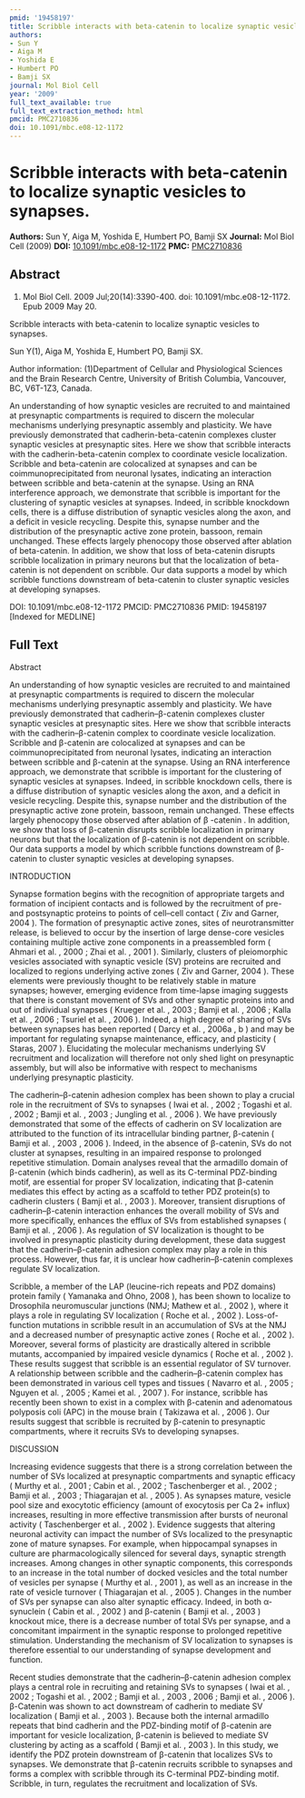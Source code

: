 ```yaml
---
pmid: '19458197'
title: Scribble interacts with beta-catenin to localize synaptic vesicles to synapses.
authors:
- Sun Y
- Aiga M
- Yoshida E
- Humbert PO
- Bamji SX
journal: Mol Biol Cell
year: '2009'
full_text_available: true
full_text_extraction_method: html
pmcid: PMC2710836
doi: 10.1091/mbc.e08-12-1172
---
```


# Scribble interacts with beta-catenin to localize synaptic vesicles to synapses.
**Authors:** Sun Y, Aiga M, Yoshida E, Humbert PO, Bamji SX
**Journal:** Mol Biol Cell (2009)
**DOI:** [10.1091/mbc.e08-12-1172](https://doi.org/10.1091/mbc.e08-12-1172)
**PMC:** [PMC2710836](https://www.ncbi.nlm.nih.gov/pmc/articles/PMC2710836/)

## Abstract

1. Mol Biol Cell. 2009 Jul;20(14):3390-400. doi: 10.1091/mbc.e08-12-1172. Epub
2009  May 20.

Scribble interacts with beta-catenin to localize synaptic vesicles to synapses.

Sun Y(1), Aiga M, Yoshida E, Humbert PO, Bamji SX.

Author information:
(1)Department of Cellular and Physiological Sciences and the Brain Research 
Centre, University of British Columbia, Vancouver, BC, V6T-1Z3, Canada.

An understanding of how synaptic vesicles are recruited to and maintained at 
presynaptic compartments is required to discern the molecular mechanisms 
underlying presynaptic assembly and plasticity. We have previously demonstrated 
that cadherin-beta-catenin complexes cluster synaptic vesicles at presynaptic 
sites. Here we show that scribble interacts with the cadherin-beta-catenin 
complex to coordinate vesicle localization. Scribble and beta-catenin are 
colocalized at synapses and can be coimmunoprecipitated from neuronal lysates, 
indicating an interaction between scribble and beta-catenin at the synapse. 
Using an RNA interference approach, we demonstrate that scribble is important 
for the clustering of synaptic vesicles at synapses. Indeed, in scribble 
knockdown cells, there is a diffuse distribution of synaptic vesicles along the 
axon, and a deficit in vesicle recycling. Despite this, synapse number and the 
distribution of the presynaptic active zone protein, bassoon, remain unchanged. 
These effects largely phenocopy those observed after ablation of beta-catenin. 
In addition, we show that loss of beta-catenin disrupts scribble localization in 
primary neurons but that the localization of beta-catenin is not dependent on 
scribble. Our data supports a model by which scribble functions downstream of 
beta-catenin to cluster synaptic vesicles at developing synapses.

DOI: 10.1091/mbc.e08-12-1172
PMCID: PMC2710836
PMID: 19458197 [Indexed for MEDLINE]

## Full Text

Abstract

An understanding of how synaptic vesicles are recruited to and maintained at presynaptic compartments is required to discern the molecular mechanisms underlying presynaptic assembly and plasticity. We have previously demonstrated that cadherin–β-catenin complexes cluster synaptic vesicles at presynaptic sites. Here we show that scribble interacts with the cadherin–β-catenin complex to coordinate vesicle localization. Scribble and β-catenin are colocalized at synapses and can be coimmunoprecipitated from neuronal lysates, indicating an interaction between scribble and β-catenin at the synapse. Using an RNA interference approach, we demonstrate that scribble is important for the clustering of synaptic vesicles at synapses. Indeed, in scribble knockdown cells, there is a diffuse distribution of synaptic vesicles along the axon, and a deficit in vesicle recycling. Despite this, synapse number and the distribution of the presynaptic active zone protein, bassoon, remain unchanged. These effects largely phenocopy those observed after ablation of β -catenin . In addition, we show that loss of β-catenin disrupts scribble localization in primary neurons but that the localization of β-catenin is not dependent on scribble. Our data supports a model by which scribble functions downstream of β-catenin to cluster synaptic vesicles at developing synapses.

INTRODUCTION

Synapse formation begins with the recognition of appropriate targets and formation of incipient contacts and is followed by the recruitment of pre- and postsynaptic proteins to points of cell–cell contact ( Ziv and Garner, 2004 ). The formation of presynaptic active zones, sites of neurotransmitter release, is believed to occur by the insertion of large dense-core vesicles containing multiple active zone components in a preassembled form ( Ahmari et al. , 2000 ; Zhai et al. , 2001 ). Similarly, clusters of pleiomorphic vesicles associated with synaptic vesicle (SV) proteins are recruited and localized to regions underlying active zones ( Ziv and Garner, 2004 ). These elements were previously thought to be relatively stable in mature synapses; however, emerging evidence from time-lapse imaging suggests that there is constant movement of SVs and other synaptic proteins into and out of individual synapses ( Krueger et al. , 2003 ; Bamji et al. , 2006 ; Kalla et al. , 2006 ; Tsuriel et al. , 2006 ). Indeed, a high degree of sharing of SVs between synapses has been reported ( Darcy et al. , 2006a , b ) and may be important for regulating synapse maintenance, efficacy, and plasticity ( Staras, 2007 ). Elucidating the molecular mechanisms underlying SV recruitment and localization will therefore not only shed light on presynaptic assembly, but will also be informative with respect to mechanisms underlying presynaptic plasticity.

The cadherin–β-catenin adhesion complex has been shown to play a crucial role in the recruitment of SVs to synapses ( Iwai et al. , 2002 ; Togashi et al. , 2002 ; Bamji et al. , 2003 ; Jungling et al. , 2006 ). We have previously demonstrated that some of the effects of cadherin on SV localization are attributed to the function of its intracellular binding partner, β-catenin ( Bamji et al. , 2003 , 2006 ). Indeed, in the absence of β-catenin, SVs do not cluster at synapses, resulting in an impaired response to prolonged repetitive stimulation. Domain analyses reveal that the armadillo domain of β-catenin (which binds cadherin), as well as its C-terminal PDZ-binding motif, are essential for proper SV localization, indicating that β-catenin mediates this effect by acting as a scaffold to tether PDZ protein(s) to cadherin clusters ( Bamji et al. , 2003 ). Moreover, transient disruptions of cadherin–β-catenin interaction enhances the overall mobility of SVs and more specifically, enhances the efflux of SVs from established synapses ( Bamji et al. , 2006 ). As regulation of SV localization is thought to be involved in presynaptic plasticity during development, these data suggest that the cadherin–β-catenin adhesion complex may play a role in this process. However, thus far, it is unclear how cadherin–β-catenin complexes regulate SV localization.

Scribble, a member of the LAP (leucine-rich repeats and PDZ domains) protein family ( Yamanaka and Ohno, 2008 ), has been shown to localize to Drosophila neuromuscular junctions (NMJ; Mathew et al. , 2002 ), where it plays a role in regulating SV localization ( Roche et al. , 2002 ). Loss-of-function mutations in scribble result in an accumulation of SVs at the NMJ and a decreased number of presynaptic active zones ( Roche et al. , 2002 ). Moreover, several forms of plasticity are drastically altered in scribble mutants, accompanied by impaired vesicle dynamics ( Roche et al. , 2002 ). These results suggest that scribble is an essential regulator of SV turnover. A relationship between scribble and the cadherin–β-catenin complex has been demonstrated in various cell types and tissues ( Navarro et al. , 2005 ; Nguyen et al. , 2005 ; Kamei et al. , 2007 ). For instance, scribble has recently been shown to exist in a complex with β-catenin and adenomatous polyposis coli (APC) in the mouse brain ( Takizawa et al. , 2006 ). Our results suggest that scribble is recruited by β-catenin to presynaptic compartments, where it recruits SVs to developing synapses.

DISCUSSION

Increasing evidence suggests that there is a strong correlation between the number of SVs localized at presynaptic compartments and synaptic efficacy ( Murthy et al. , 2001 ; Cabin et al. , 2002 ; Taschenberger et al. , 2002 ; Bamji et al. , 2003 ; Thiagarajan et al. , 2005 ). As synapses mature, vesicle pool size and exocytotic efficiency (amount of exocytosis per Ca 2+ influx) increases, resulting in more effective transmission after bursts of neuronal activity ( Taschenberger et al. , 2002 ). Evidence suggests that altering neuronal activity can impact the number of SVs localized to the presynaptic zone of mature synapses. For example, when hippocampal synapses in culture are pharmacologically silenced for several days, synaptic strength increases. Among changes in other synaptic components, this corresponds to an increase in the total number of docked vesicles and the total number of vesicles per synapse ( Murthy et al. , 2001 ), as well as an increase in the rate of vesicle turnover ( Thiagarajan et al. , 2005 ). Changes in the number of SVs per synapse can also alter synaptic efficacy. Indeed, in both α-synuclein ( Cabin et al. , 2002 ) and β-catenin ( Bamji et al. , 2003 ) knockout mice, there is a decrease number of total SVs per synapse, and a concomitant impairment in the synaptic response to prolonged repetitive stimulation. Understanding the mechanism of SV localization to synapses is therefore essential to our understanding of synapse development and function.

Recent studies demonstrate that the cadherin–β-catenin adhesion complex plays a central role in recruiting and retaining SVs to synapses ( Iwai et al. , 2002 ; Togashi et al. , 2002 ; Bamji et al. , 2003 , 2006 ; Bamji et al. , 2006 ). β-Catenin was shown to act downstream of cadherin to mediate SV localization ( Bamji et al. , 2003 ). Because both the internal armadillo repeats that bind cadherin and the PDZ-binding motif of β-catenin are important for vesicle localization, β-catenin is believed to mediate SV clustering by acting as a scaffold ( Bamji et al. , 2003 ). In this study, we identify the PDZ protein downstream of β-catenin that localizes SVs to synapses. We demonstrate that β-catenin recruits scribble to synapses and forms a complex with scribble through its C-terminal PDZ-binding motif. Scribble, in turn, regulates the recruitment and localization of SVs.

